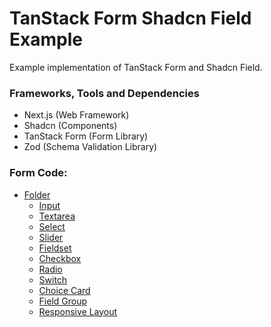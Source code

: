 # TanStack Form Shadcn Field Example

Example implementation of TanStack Form and Shadcn Field.

### Frameworks, Tools and Dependencies

- Next.js (Web Framework)
- Shadcn (Components)
- TanStack Form (Form Library)
- Zod (Schema Validation Library)

### Form Code:

- [Folder](https://github.com/chitrakshtarun/tanstack-form-shadcn-field-example/tree/main/src/app/_forms)
  - [Input](https://github.com/chitrakshtarun/tanstack-form-shadcn-field-example/blob/main/src/app/_forms/input-form.tsx)
  - [Textarea](https://github.com/chitrakshtarun/tanstack-form-shadcn-field-example/blob/main/src/app/_forms/textarea-form.tsx)
  - [Select](https://github.com/chitrakshtarun/tanstack-form-shadcn-field-example/blob/main/src/app/_forms/select-form.tsx)
  - [Slider](https://github.com/chitrakshtarun/tanstack-form-shadcn-field-example/blob/main/src/app/_forms/slider-form.tsx)
  - [Fieldset](https://github.com/chitrakshtarun/tanstack-form-shadcn-field-example/blob/main/src/app/_forms/fieldset-form.tsx)
  - [Checkbox](https://github.com/chitrakshtarun/tanstack-form-shadcn-field-example/blob/main/src/app/_forms/checkbox-form.tsx)
  - [Radio](https://github.com/chitrakshtarun/tanstack-form-shadcn-field-example/blob/main/src/app/_forms/radio-form.tsx)
  - [Switch](https://github.com/chitrakshtarun/tanstack-form-shadcn-field-example/blob/main/src/app/_forms/switch-form.tsx)
  - [Choice Card](https://github.com/chitrakshtarun/tanstack-form-shadcn-field-example/blob/main/src/app/_forms/choice-card-form.tsx)
  - [Field Group](https://github.com/chitrakshtarun/tanstack-form-shadcn-field-example/blob/main/src/app/_forms/field-group-form.tsx)
  - [Responsive Layout](https://github.com/chitrakshtarun/tanstack-form-shadcn-field-example/blob/main/src/app/_forms/responsive-form.tsx)
